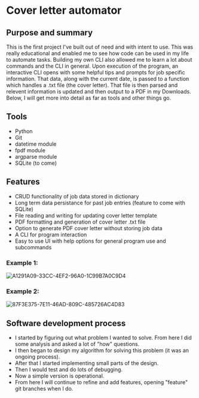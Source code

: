 # Cover letter automator

## Purpose and summary

This is the first project I've built out of need and with intent to use. This was really educational and enabled me to see how code can be used in my life to automate tasks. Building my own CLI also allowed me to learn a lot about commands and the CLI in general. Upon execution of the program, an interactive CLI opens with some helpful tips and prompts for job specific information. That data, along with the current date, is passed to a function which handles a .txt file (the cover letter). That file is then parsed and relevent information is updated and then output to a PDF in my Downloads. Below, I will get more into detail as far as tools and other things go.

## Tools

- Python
- Git
- datetime module
- fpdf module
- argparse module
- SQLite (to come)

## Features

- CRUD functionality of job data stored in dictionary
- Long term data persistance for past job entries (feature to come with SQLite)
- File reading and writing for updating cover letter template
- PDF formatting and generation of cover letter .txt file
- Option to generate PDF cover letter without storing job data
- A CLI for program interaction
- Easy to use UI with help options for general program use and subcommands

### Example 1:

![A1291A09-33CC-4EF2-96A0-1C99B7A0C9D4](https://github.com/tatmil-99/cover-letter-automator/assets/68832615/a8f9e5f9-9e52-4138-aec5-7a41a2cfca07)

### Example 2:

![87F3E375-7E11-46AD-809C-485726AC4D83](https://github.com/tatmil-99/cover-letter-automator/assets/68832615/6570725d-2a44-4ad3-99bc-817ee6b6cd10)

## Software development process

- I started by figuring out what problem I wanted to solve. From here I did some analysis and asked a lot of "how" questions.
- I then began to design my algorithm for solving this problem (it was an ongoing process).
- After that I started implementing small parts of the design.
- Then I would test and do lots of debugging.
- Now a simple version is operational.
- From here I will continue to refine and add features, opening "feature" git branches when I do.

